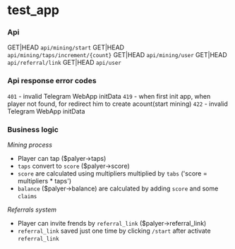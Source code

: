 # test_app

### Api

GET|HEAD `api/mining/start`
GET|HEAD `api/mining/taps/increment/{count}`
GET|HEAD `api/mining/user`
GET|HEAD `api/referral/link`
GET|HEAD `api/user`

### Api response error codes

`401` - invalid Telegram WebApp initData
`419` - when first init app, when player not found, for redirect him to create acount(start mining)
`422` - invalid Telegram WebApp initData

### Business logic

*Mining process*
- Player can tap ($palyer->taps)
- `taps` convert to `score` ($palyer->score) 
- `score` are calculated using multipliers multiplied by `tabs` ('score = multipliers * taps')
- `balance` ($palyer->balance) are calculated by adding `score` and some `claims`

*Referrals system*
- Player can invite frends by `referral_link` ($palyer->referral_link)
- `referral_link` saved just one time by clicking `/start` after activate `referral_link`
